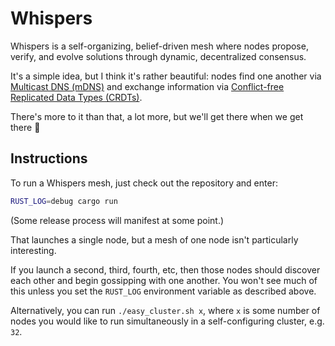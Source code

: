 # Whispers

Whispers is a self-organizing, belief-driven mesh where nodes propose, verify, and evolve solutions through dynamic, decentralized consensus.

It's a simple idea, but I think it's rather beautiful: nodes find one another via [Multicast DNS (mDNS)](https://en.wikipedia.org/wiki/Multicast_DNS) and exchange information via [Conflict-free Replicated Data Types (CRDTs)](https://en.wikipedia.org/wiki/Conflict-free_replicated_data_type).

There's more to it than that, a lot more, but we'll get there when we get there 🙂

## Instructions

To run a Whispers mesh, just check out the repository and enter:

```bash
RUST_LOG=debug cargo run
```

(Some release process will manifest at some point.)

That launches a single node, but a mesh of one node isn't particularly interesting.

If you launch a second, third, fourth, etc, then those nodes should discover each other and begin gossipping with one another. You won't see much of this unless you set the `RUST_LOG` environment variable as described above.

Alternatively, you can run `./easy_cluster.sh x`, where `x` is some number of nodes you would like to run simultaneously in a self-configuring cluster, e.g. `32`.